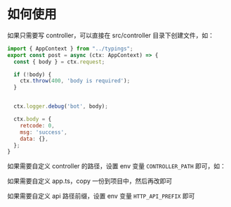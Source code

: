 # 如何使用

如果只需要写 controller，可以直接在 src/controller 目录下创建文件，如：

```js
import { AppContext } from "../typings";
export const post = async (ctx: AppContext) => {
  const { body } = ctx.request;

  if (!body) {
    ctx.throw(400, 'body is required');
  }


  ctx.logger.debug('bot', body);

  ctx.body = {
    retcode: 0,
    msg: 'success',
    data: {},
  };
}


```

如果需要自定义 controller 的路径，设置 env 变量 `CONTROLLER_PATH` 即可，如：

如果需要自定义 app.ts，copy 一份到项目中，然后再改即可

如果需要自定义 api 路径前缀，设置 env 变量 `HTTP_API_PREFIX` 即可
